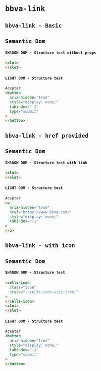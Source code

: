 # `bbva-link`

## `bbva-link - Basic`

##   `Semantic Dom`

####     `SHADOW DOM - Structure test without props`

```html
<slot>
</slot>

```

####     `LIGHT DOM - Structure test`

```html
Aceptar
<button
  aria-hidden="true"
  style="display: none;"
  tabindex="-1"
  type="submit"
>
</button>

```

## `bbva-link - href provided`

##   `Semantic Dom`

####     `SHADOW DOM - Structure test with link`

```html
<slot>
</slot>

```

####     `LIGHT DOM - Structure test`

```html
Aceptar
<a
  aria-hidden="true"
  href="https://www.bbva.com/"
  style="display: none;"
  tabindex="-1"
>
</a>

```

## `bbva-link - with icon`

##   `Semantic Dom`

####     `SHADOW DOM - Structure test`

```html
<cells-icon
  class="icon"
  style="--cells-icon-size:1rem;"
>
</cells-icon>
<slot>
</slot>

```

####     `LIGHT DOM - Structure test`

```html
Aceptar
<button
  aria-hidden="true"
  style="display: none;"
  tabindex="-1"
  type="submit"
>
</button>

```

